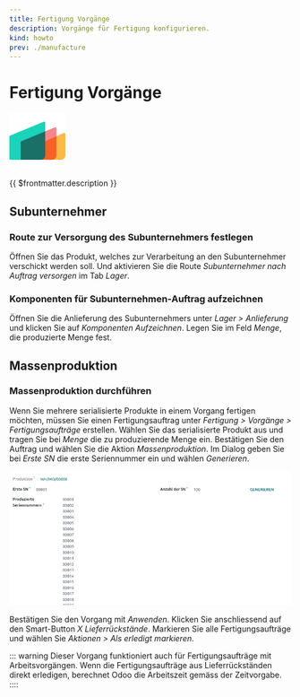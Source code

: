 ```yaml
---
title: Fertigung Vorgänge
description: Vorgänge für Fertigung konfigurieren.
kind: howto
prev: ./manufacture
---
```

# Fertigung Vorgänge
![icons_odoo_mrp](attachments/icons_odoo_mrp.png)

{{ $frontmatter.description }}

## Subunternehmer

### Route zur Versorgung des Subunternehmers festlegen

Öffnen Sie das Produkt, welches zur Verarbeitung an den Subunternehmer verschickt werden soll. Und aktivieren Sie die Route *Subunternehmer nach Auftrag versorgen* im Tab *Lager*.

### Komponenten für Subunternehmen-Auftrag aufzeichnen

Öffnen Sie die Anlieferung des Subunternehmers unter *Lager > Anlieferung* und klicken Sie auf *Komponenten Aufzeichnen*. Legen Sie im Feld *Menge*, die produzierte Menge fest.

## Massenproduktion

### Massenproduktion durchführen

Wenn Sie mehrere serialisierte Produkte in einem Vorgang fertigen möchten, müssen Sie einen Fertigungsauftrag unter *Fertigung > Vorgänge > Fertigungsaufträge* erstellen. Wählen Sie das serialisierte Produkt aus und tragen Sie bei *Menge* die zu produzierende Menge ein. Bestätigen Sie den Auftrag und wählen Sie die Aktion *Massenproduktion*. Im Dialog geben Sie bei *Erste SN* die erste Seriennummer ein und wählen *Generieren*.

![](attachments/Manufacture%20Operations%20Seriennummer%20generieren.png)

Bestätigen Sie den Vorgang mit *Anwenden*. Klicken Sie anschliessend auf den Smart-Button *X Lieferrückstände*. Markieren Sie alle Fertigungsaufträge und wählen Sie *Aktionen > Als erledigt markieren*.

::: warning
Dieser Vorgang funktioniert auch für Fertigungsaufträge mit Arbeitsvorgängen. Wenn die Fertigungsaufträge aus Lieferrückständen direkt erledigen, berechnet Odoo die Arbeitszeit gemäss der Zeitvorgabe.
::::